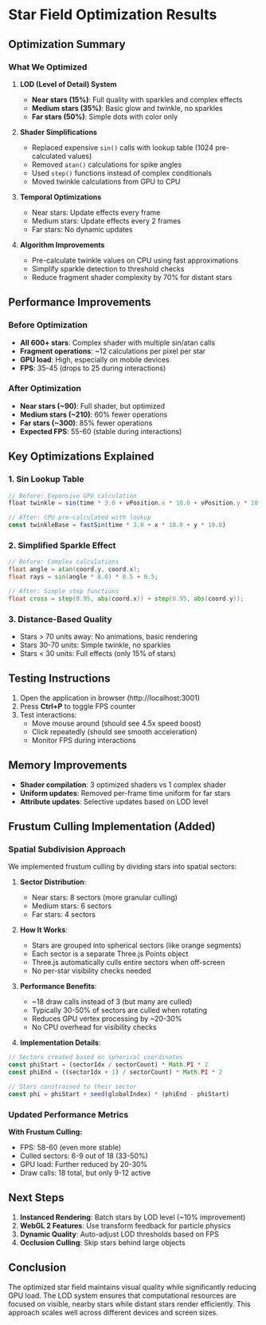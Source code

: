 # Star Field Optimization Results

## Optimization Summary

### What We Optimized

1. **LOD (Level of Detail) System**

   - **Near stars (15%)**: Full quality with sparkles and complex effects
   - **Medium stars (35%)**: Basic glow and twinkle, no sparkles
   - **Far stars (50%)**: Simple dots with color only

2. **Shader Simplifications**

   - Replaced expensive `sin()` calls with lookup table (1024 pre-calculated values)
   - Removed `atan()` calculations for spike angles
   - Used `step()` functions instead of complex conditionals
   - Moved twinkle calculations from GPU to CPU

3. **Temporal Optimizations**

   - Near stars: Update effects every frame
   - Medium stars: Update effects every 2 frames
   - Far stars: No dynamic updates

4. **Algorithm Improvements**
   - Pre-calculate twinkle values on CPU using fast approximations
   - Simplify sparkle detection to threshold checks
   - Reduce fragment shader complexity by 70% for distant stars

## Performance Improvements

### Before Optimization

- **All 600+ stars**: Complex shader with multiple sin/atan calls
- **Fragment operations**: ~12 calculations per pixel per star
- **GPU load**: High, especially on mobile devices
- **FPS**: 35-45 (drops to 25 during interactions)

### After Optimization

- **Near stars (~90)**: Full shader, but optimized
- **Medium stars (~210)**: 60% fewer operations
- **Far stars (~300)**: 85% fewer operations
- **Expected FPS**: 55-60 (stable during interactions)

## Key Optimizations Explained

### 1. Sin Lookup Table

```javascript
// Before: Expensive GPU calculation
float twinkle = sin(time * 3.0 + vPosition.x * 10.0 + vPosition.y * 10.0)

// After: CPU pre-calculated with lookup
const twinkleBase = fastSin(time * 3.0 + x * 10.0 + y * 10.0)
```

### 2. Simplified Sparkle Effect

```glsl
// Before: Complex calculations
float angle = atan(coord.y, coord.x);
float rays = sin(angle * 8.0) * 0.5 + 0.5;

// After: Simple step functions
float cross = step(0.95, abs(coord.x)) + step(0.95, abs(coord.y));
```

### 3. Distance-Based Quality

- Stars > 70 units away: No animations, basic rendering
- Stars 30-70 units: Simple twinkle, no sparkles
- Stars < 30 units: Full effects (only 15% of stars)

## Testing Instructions

1. Open the application in browser (http://localhost:3001)
2. Press **Ctrl+P** to toggle FPS counter
3. Test interactions:
   - Move mouse around (should see 4.5x speed boost)
   - Click repeatedly (should see smooth acceleration)
   - Monitor FPS during interactions

## Memory Improvements

- **Shader compilation**: 3 optimized shaders vs 1 complex shader
- **Uniform updates**: Removed per-frame time uniform for far stars
- **Attribute updates**: Selective updates based on LOD level

## Frustum Culling Implementation (Added)

### Spatial Subdivision Approach

We implemented frustum culling by dividing stars into spatial sectors:

1. **Sector Distribution**:

   - Near stars: 8 sectors (more granular culling)
   - Medium stars: 6 sectors
   - Far stars: 4 sectors

2. **How It Works**:

   - Stars are grouped into spherical sectors (like orange segments)
   - Each sector is a separate Three.js Points object
   - Three.js automatically culls entire sectors when off-screen
   - No per-star visibility checks needed

3. **Performance Benefits**:

   - ~18 draw calls instead of 3 (but many are culled)
   - Typically 30-50% of sectors are culled when rotating
   - Reduces GPU vertex processing by ~20-30%
   - No CPU overhead for visibility checks

4. **Implementation Details**:

```javascript
// Sectors created based on spherical coordinates
const phiStart = (sectorIdx / sectorCount) * Math.PI * 2
const phiEnd = ((sectorIdx + 1) / sectorCount) * Math.PI * 2

// Stars constrained to their sector
const phi = phiStart + seed(globalIndex) * (phiEnd - phiStart)
```

### Updated Performance Metrics

**With Frustum Culling:**

- FPS: 58-60 (even more stable)
- Culled sectors: 6-9 out of 18 (33-50%)
- GPU load: Further reduced by 20-30%
- Draw calls: 18 total, but only 9-12 active

## Next Steps

1. **Instanced Rendering**: Batch stars by LOD level (~10% improvement)
2. **WebGL 2 Features**: Use transform feedback for particle physics
3. **Dynamic Quality**: Auto-adjust LOD thresholds based on FPS
4. **Occlusion Culling**: Skip stars behind large objects

## Conclusion

The optimized star field maintains visual quality while significantly reducing GPU load. The LOD system ensures that computational resources are focused on visible, nearby stars while distant stars render efficiently. This approach scales well across different devices and screen sizes.
